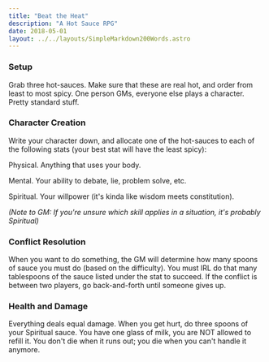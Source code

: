 ```yaml
---
title: "Beat the Heat"
description: "A Hot Sauce RPG"
date: 2018-05-01
layout: ../../layouts/SimpleMarkdown200Words.astro
---
```

### Setup

Grab three hot-sauces. Make sure that these are real hot, and order from least to most spicy. One person GMs, everyone else plays a character. Pretty standard stuff.

### Character Creation

Write your character down, and allocate one of the hot-sauces to each of the following stats (your best stat will have the least spicy):

 Physical. Anything that uses your body.

 Mental. Your ability to debate, lie, problem solve, etc.

 Spiritual. Your willpower (it's kinda like wisdom meets constitution).

_(Note to GM: If you're unsure which skill applies in a situation, it's probably Spiritual)_

### Conflict Resolution

When you want to do something, the GM will determine how many spoons of sauce you must do (based on the difficulty). You must IRL do that many tablespoons of the sauce listed under the stat to succeed. If the conflict is between two players, go back-and-forth until someone gives up.

### Health and Damage

Everything deals equal damage. When you get hurt, do three spoons of your Spiritual sauce. You have one glass of milk, you are NOT allowed to refill it. You don't die when it runs out; you die when you can't handle it anymore.